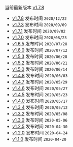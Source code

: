 
当前最新版本 [v1.7.8](v1-7-8.md)

- [v1.7.8](v1-7-8.md) 发布时间 `2020/12/22`
- [v1.7.3](v1-7-3.md) 发布时间 `2020/09/09`
- [v1.7.1](v1-7-1.md) 发布时间 `2020/09/02`
- [v1.7.0](v1-7-0.md) 发布时间 `2020/08/23`
- [v1.6.5](v1-6-5.md) 发布时间 `2020/07/28`
- [v1.6.0](v1-6-0.md) 发布时间 `2020/07/12`
- [v1.5.3](v1-5-3.md) 发布时间 `2020/06/28`
- [v1.5.2](v1-5-2.md) 发布时间 `2020/06/21`
- [v1.5.0](v1-5-0.md) 发布时间 `2020/06/14`
- [v1.4.8](v1-4-8.md) 发布时间 `2020/06/03`
- [v1.4.7](v1-4-7.md) 发布时间 `2020/05/29`
- [v1.4.6](v1-4-6.md) 发布时间 `2020/05/27`
- [v1.4.5](v1-4-5.md) 发布时间 `2020/05/23`
- [v1.4.0](v1-4-0.md) 发布时间 `2020/05/17`
- [v1.3.4](v1-3-4.md) 发布时间 `2020/05/12`
- [v1.3.2](v1-3-2.md) 发布时间 `2020/05/08`
- [v1.3.0](v1-3-0.md) 发布时间 `2020-05-06`
- [v1.2.5](v1-2-5.md) 发布时间 `2020-04-30`
- [v1.2.0](v1-2-0.md) 发布时间 `2020-04-24`
- [v1.1.0](v1-1-0.md) 发布时间 `2020-04-20`
